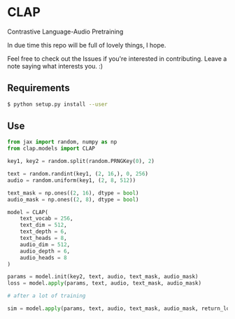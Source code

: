 # CLAP

Contrastive Language-Audio Pretraining

In due time this repo will be full of lovely things, I hope.

Feel free to check out the Issues if you're interested in contributing. Leave a note saying what interests you. :)

## Requirements

```bash
$ python setup.py install --user
```

## Use

```python
from jax import random, numpy as np
from clap.models import CLAP

key1, key2 = random.split(random.PRNGKey(0), 2)

text = random.randint(key1, (2, 16,), 0, 256)
audio = random.uniform(key1, (2, 8, 512))

text_mask = np.ones((2, 16), dtype = bool)
audio_mask = np.ones((2, 8), dtype = bool)

model = CLAP(
    text_vocab = 256,
    text_dim = 512,
    text_depth = 6,
    text_heads = 8,
    audio_dim = 512,
    audio_depth = 6,
    audio_heads = 8
)

params = model.init(key2, text, audio, text_mask, audio_mask)
loss = model.apply(params, text, audio, text_mask, audio_mask)

# after a lot of training

sim = model.apply(params, text, audio, text_mask, audio_mask, return_loss = False) # (2, 2)
```
